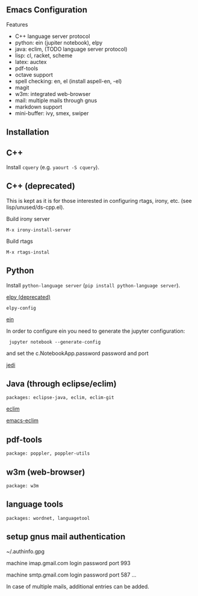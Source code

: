 Emacs Configuration
---

Features

- C++ language server protocol
- python: ein (jupiter notebook), elpy
- java: eclim, (TODO language server protocol)
- lisp: cl, racket, scheme
- latex: auctex
- pdf-tools
- octave support
- spell checking: en, el (install aspell-en, -el)
- magit
- w3m: integrated web-browser
- mail: multiple mails through gnus
- markdown support
- mini-buffer: ivy, smex, swiper

Installation
---

## C++

Install `cquery` (e.g. `yaourt -S cquery`).


## C++ (deprecated)

This is kept as it is for those interested in configuring rtags, irony,
etc. (see lisp/unused/ds-cpp.el).

Build irony server


` M-x irony-install-server `


Build rtags


` M-x rtags-instal `


## Python

Install `python-language server` (`pip install python-language server`).

[elpy (deprecated)](https://github.com/jorgenschaefer/elpy)

`elpy-config`


[ein](https://github.com/millejoh/emacs-ipython-notebook)


In order to configure ein you need to generate the jupyter configuration:


` jupyter notebook --generate-config`


and set the c.NotebookApp.password password and port


[jedi](http://tkf.github.io/emacs-jedi/latest/)


## Java (through eclipse/eclim)


` packages: eclipse-java, eclim, eclim-git `


[eclim](http://eclim.org/install.html)


[emacs-eclim](https://github.com/senny/emacs-eclim)


## pdf-tools


` package: poppler, poppler-utils `


## w3m (web-browser)


` package: w3m `

## language tools

`packages: wordnet, languagetool`


## setup gnus mail authentication

~/.authinfo.gpg

machine imap.gmail.com login <USER> password <PASSWORD> port 993

machine smtp.gmail.com login <USER> password <PASSWORD> port 587 ...

In case of multiple mails, additional entries can be added.
